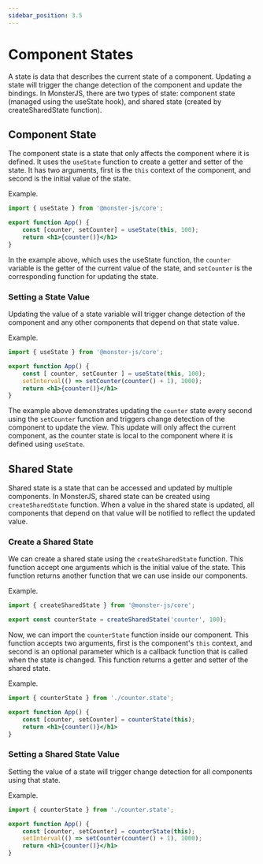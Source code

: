 ```yaml
---
sidebar_position: 3.5
---
```


# Component States

A state is data that describes the current state of a component. Updating a state will trigger the change detection of the component and update the bindings. In MonsterJS, there are two types of state: component state (managed using the useState hook), and shared state (created by createSharedState function).

## Component State

The component state is a state that only affects the component where it is defined. It uses the `useState` function to create a getter and setter of the state. It has two arguments, first is the `this` context of the component, and second is the initial value of the state.

Example.

```jsx
import { useState } from '@monster-js/core';

export function App() {
    const [counter, setCounter] = useState(this, 100);
    return <h1>{counter()}</h1>
}
```

In the example above, which uses the useState function, the `counter` variable is the getter of the current value of the state, and `setCounter` is the corresponding function for updating the state.

### Setting a State Value

Updating the value of a state variable will trigger change detection of the component and any other components that depend on that state value.

Example.

```jsx
import { useState } from '@monster-js/core';

export function App() {
    const [ counter, setCounter ] = useState(this, 100);
    setInterval(() => setCounter(counter() + 1), 1000);
    return <h1>{counter()}</h1>
}
```

The example above demonstrates updating the `counter` state every second using the `setCounter` function and triggers change detection of the component to update the view. This update will only affect the current component, as the counter state is local to the component where it is defined using `useState`.

## Shared State

Shared state is a state that can be accessed and updated by multiple components.
In MonsterJS, shared state can be created using `createSharedState` function.
When a value in the shared state is updated, all components that depend on that value will be notified to reflect the updated value.

### Create a Shared State

We can create a shared state using the `createSharedState` function.
This function accept one arguments which is the initial value of the state.
This function returns another function that we can use inside our components.

Example.

```jsx
import { createSharedState } from '@monster-js/core';

export const counterState = createSharedState('counter', 100);
```

Now, we can import the `counterState` function inside our component. This function accepts two arguments,
first is the component's `this` context, and second is an optional parameter which is a callback function that is called when the state is changed.
This function returns a getter and setter of the shared state.

Example.

```jsx
import { counterState } from './counter.state';

export function App() {
    const [counter, setCounter] = counterState(this);
    return <h1>{counter()}</h1>
}
```

### Setting a Shared State Value

Setting the value of a state will trigger change detection for all components using that state.

Example.

```jsx
import { counterState } from './counter.state';

export function App() {
    const [counter, setCounter] = counterState(this);
    setInterval(() => setCounter(counter() + 1), 1000);
    return <h1>{counter()}</h1>
}
```

